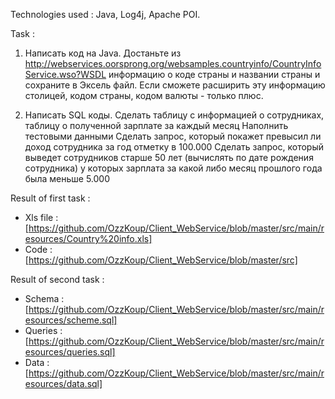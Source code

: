 Technologies used : Java, Log4j, Apache POI.

Task : 


1. Написать код на Java. Достаньте из  http://webservices.oorsprong.org/websamples.countryinfo/CountryInfoService.wso?WSDL информацию о коде страны и названии страны и сохраните в Эксель файл. Если сможете расширить эту информацию столицей, кодом страны, кодом валюты - только плюс.
 
2. Написать SQL коды. Сделать таблицу с информацией о сотрудниках, таблицу о полученной зарплате за каждый месяц
Наполнить тестовыми данными
Сделать запрос, который покажет превысил ли доход сотрудника за год отметку в 100.000
Сделать запрос, который выведет сотрудников старше 50 лет (вычислять по дате рождения сотрудника) у которых зарплата за какой либо месяц прошлого года была меньше 5.000
 
Result of first task : 
* Xls file :[https://github.com/OzzKoup/Client_WebService/blob/master/src/main/resources/Country%20info.xls]
* Code : [https://github.com/OzzKoup/Client_WebService/blob/master/src]

Result of second task :
* Schema : [https://github.com/OzzKoup/Client_WebService/blob/master/src/main/resources/scheme.sql]
* Queries : [https://github.com/OzzKoup/Client_WebService/blob/master/src/main/resources/queries.sql]
* Data : [https://github.com/OzzKoup/Client_WebService/blob/master/src/main/resources/data.sql]
